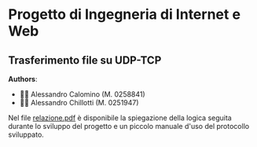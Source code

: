 # Progetto di Ingegneria di Internet e Web
## Trasferimento file su UDP-TCP

__Authors__:

* :man_technologist: Alessandro Calomino (M. 0258841)
* :man_technologist: Alessandro Chillotti (M. 0251947)

Nel file [relazione.pdf](./relazione.pdf) è disponibile la spiegazione della logica seguita durante lo sviluppo del progetto e un piccolo manuale d'uso del protocollo sviluppato.